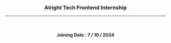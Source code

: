 #### <h3 align='center'> Alright Tech Frontend Internship </h3>
----------------
<br>

<h4 align='center'>Joining Date : 7 / 10 / 2024</h4>